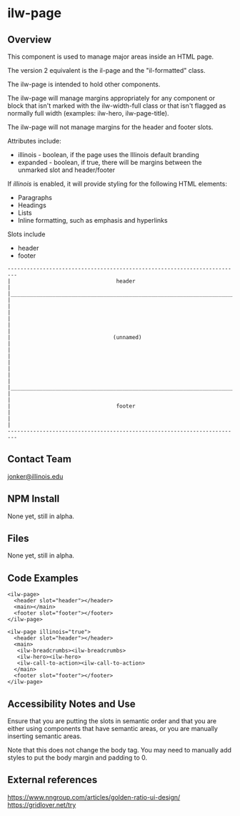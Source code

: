 # ilw-page

## Overview

This component is used to manage major areas inside an HTML page. 

The version 2 equivalent is the il-page and the "il-formatted" class. 

The ilw-page is intended to hold other components. 

The ilw-page will manage margins appropriately for any component or block that isn't marked with the ilw-width-full class or that isn't flagged as normally full width (examples: ilw-hero, ilw-page-title). 

The ilw-page will not manage margins for the header and footer slots. 

Attributes include:

  * illinois - boolean, if the page uses the Illinois default branding
  * expanded - boolean, if true, there will be margins between the unmarked slot and header/footer

If *illinois* is enabled, it will provide styling for the following HTML elements:

  * Paragraphs
  * Headings
  * Lists
  * Inline formatting, such as emphasis and hyperlinks

Slots include

  * header
  * footer


```
-------------------------------------------------------------------------
|                                 header                                |
|_______________________________________________________________________|
|                                                                       |
|                                                                       |
|                                                                       |
|                                (unnamed)                              |
|                                                                       |
|                                                                       |
|                                                                       |
|_______________________________________________________________________|
|                                                                       |
|                                 footer                                |
|                                                                       |
-------------------------------------------------------------------------
```

## Contact Team

jonker@illinois.edu

## NPM Install

None yet, still in alpha.

## Files

None yet, still in alpha.

## Code Examples

```
<ilw-page>
  <header slot="header"></header>
  <main></main>
  <footer slot="footer"></footer>
</ilw-page>
```

```
<ilw-page illinois="true">
  <header slot="header"></header>
  <main>
   <ilw-breadcrumbs><ilw-breadcrumbs>
   <ilw-hero><ilw-hero>
   <ilw-call-to-action><ilw-call-to-action>
  </main>
  <footer slot="footer"></footer>
</ilw-page>
```

## Accessibility Notes and Use

Ensure that you are putting the slots in semantic order and that you are either using components that have semantic areas, or you are manually inserting semantic areas. 

Note that this does not change the body tag. You may need to manually add styles to put the body margin and padding to 0. 

## External references

https://www.nngroup.com/articles/golden-ratio-ui-design/
https://gridlover.net/try

